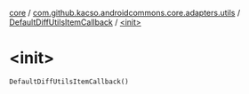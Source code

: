 [core](../../index.md) / [com.github.kacso.androidcommons.core.adapters.utils](../index.md) / [DefaultDiffUtilsItemCallback](index.md) / [&lt;init&gt;](./-init-.md)

# &lt;init&gt;

`DefaultDiffUtilsItemCallback()`
